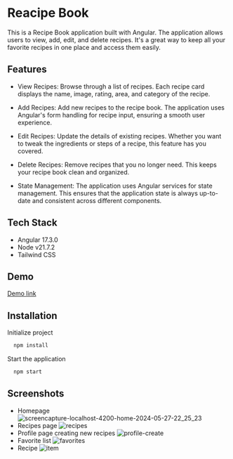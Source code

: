 
# Reacipe Book

This is a Recipe Book application built with Angular. The application allows users to view, add, edit, and delete recipes. It's a great way to keep all your favorite recipes in one place and access them easily.

## Features

- View Recipes: Browse through a list of recipes. Each recipe card displays the name, image, rating, area, and category of the recipe.

- Add Recipes: Add new recipes to the recipe book. The application uses Angular's form handling for recipe input, ensuring a smooth user experience.

- Edit Recipes: Update the details of existing recipes. Whether you want to tweak the ingredients or steps of a recipe, this feature has you covered.

- Delete Recipes: Remove recipes that you no longer need. This keeps your recipe book clean and organized.

- State Management: The application uses Angular services for state management. This ensures that the application state is always up-to-date and consistent across different components.


## Tech Stack
  
- Angular 17.3.0
- Node v21.7.2
- Tailwind CSS

## Demo
[Demo link](https://recipebookdemo.netlify.app/)

## Installation

Initialize project

```bash
  npm install
```
Start the application

```bash
  npm start
```


## Screenshots
- Homepage
![screencapture-localhost-4200-home-2024-05-27-22_25_23](https://github.com/apekul/recipebook/assets/22819317/2f5ca1aa-8ced-47ae-888a-7534368ba0a8)
- Recipes page
![recipes](https://github.com/apekul/recipebook/assets/22819317/e4a1b3a2-25ce-46f7-a771-683f2df7285c)
- Profile page creating new recipes
![profile-create](https://github.com/apekul/recipebook/assets/22819317/86aab3ba-b987-4bf1-91e2-73dea0fb3ac7)
- Favorite list
![favorites](https://github.com/apekul/recipebook/assets/22819317/56fb2fe0-d42f-4bfe-931f-e9787f7e3d30)
- Recipe
![item](https://github.com/apekul/recipebook/assets/22819317/177f3676-b7b9-4954-86c1-c3a0b3f01bd0)
